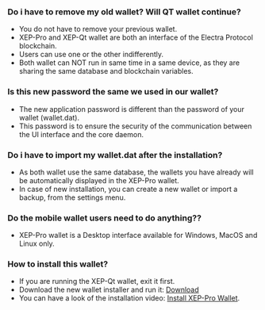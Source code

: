 ### Do i have to remove my old wallet?  Will QT wallet continue?
- You do not have to remove your previous wallet.
- XEP-Pro and XEP-Qt wallet are both an interface of the Electra Protocol blockchain.
- Users can use one or the other indifferently.
- Both wallet can NOT run in same time in a same device, as they are sharing the same database and blockchain variables.

###  Is this new password the same we used in our wallet?
- The new application password is different than the password of your wallet (wallet.dat).
- This password is to ensure the security of the communication between the UI interface and the core daemon.

### Do i have to import my wallet.dat after the installation?
- As both wallet use the same database, the wallets you have already will be automatically displayed in the XEP-Pro wallet.
- In case of new installation, you can create a new wallet or import a backup, from the settings menu.

### Do the mobile wallet users need to do anything??
- XEP-Pro wallet is a Desktop interface available for Windows, MacOS and Linux only.

### How to install this wallet?
- If you are running the XEP-Qt wallet, exit it first.
- Download the new wallet installer and run it: [Download](https://github.com/ElectraProtocol/XEP-Pro-wallet#download-now)
- You can have a look of the installation video: [Install XEP-Pro Wallet](https://youtu.be/nLjU2xcwvb4).
